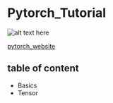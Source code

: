 # Pytorch_Tutorial

![alt text here](https://cdn.analyticsvidhya.com/wp-content/uploads/2018/02/pytorch-logo-flat-300x210.png "Title: pytorch logo")

[pytorch_website](https://pytorch.org/)

## table of content

- Basics
 - Tensor


